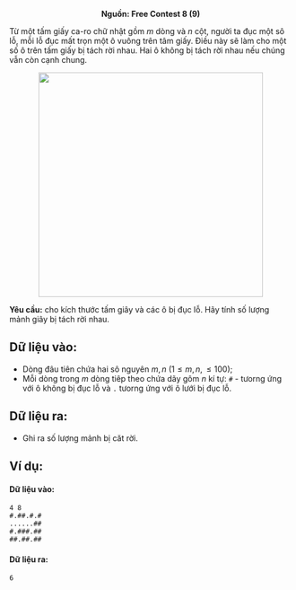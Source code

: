 **<center>Nguồn: Free Contest 8 (9)</center>**

Từ một tấm giấy ca-ro chữ nhật gồm $m$ dòng và $n$ cột, người ta đục một sô lỗ, mỗi lỗ đục mất trọn một ô vuông trên tâm giấy. Điều này sẽ làm cho một số ô trên tấm giấy bị tách rời nhau. Hai ô không bị tách rời nhau nếu chúng vẫn còn cạnh chung.
<center><img src="/images/problems/2066/remsqr.png" width=400px /></center>

**Yêu cầu:** cho kích thước tấm giây và các ô bị đục lỗ. Hãy tính số lượng mảnh giây bị tách rời nhau.

## Dữ liệu vào:
- Dòng đâu tiên chứa hai sô nguyên $m, n\ (1 \le m, n, \le 100)$;
- Mỗi dòng trong $m$ dòng tiêp theo chứa dãy gôm $n$ kí tự: `#` - tưorng ứng với ô không bị đục lỗ và `.` tưorng ứng với ô lưới bị đục lỗ.

## Dữ liệu ra:
- Ghi ra  số lượng mảnh bị căt rời.

## Ví dụ:
#### Dữ liệu vào:
```
4 8
#.##.#.#
......##
#.###.##
##.##.##
```

#### Dữ liệu ra:
```
6
```